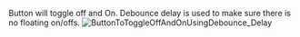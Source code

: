 Button will toggle off and On. Debounce delay is used to make sure there is no floating on/offs.
![ButtonToToggleOffAndOnUsingDebounce_Delay](https://github.com/sachin-gurung/ButtonToToggleOffAndOnUsingDebounce_Delay/assets/54648581/44336af1-abfc-4656-ad2f-130a95baaa1b)
